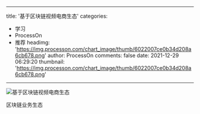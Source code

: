 
---
title: '基于区块链视频电商生态'
categories: 
 - 学习
 - ProcessOn
 - 推荐
headimg: 'https://img.processon.com/chart_image/thumb/6022007ce0b34d208a6cb678.png'
author: ProcessOn
comments: false
date: 2021-12-29 06:29:20
thumbnail: 'https://img.processon.com/chart_image/thumb/6022007ce0b34d208a6cb678.png'
---

<div>   
<img class="thumb" alt="基于区块链视频电商生态" src="https://img.processon.com/chart_image/thumb/6022007ce0b34d208a6cb678.png" referrerpolicy="no-referrer">
<p>区块链业务生态</p>  
</div>
            